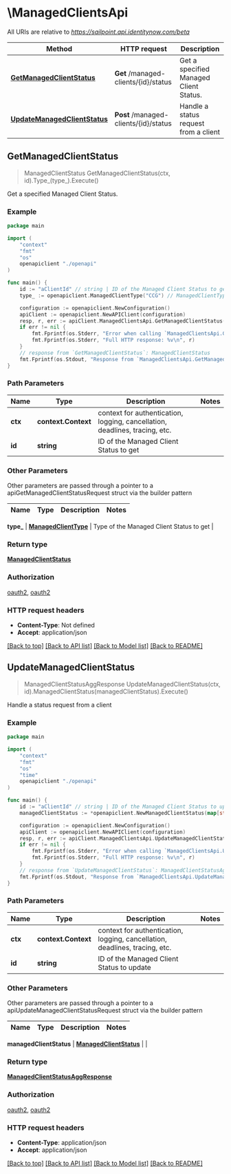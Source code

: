 # \ManagedClientsApi

All URIs are relative to *https://sailpoint.api.identitynow.com/beta*

Method | HTTP request | Description
------------- | ------------- | -------------
[**GetManagedClientStatus**](ManagedClientsApi.md#GetManagedClientStatus) | **Get** /managed-clients/{id}/status | Get a specified Managed Client Status.
[**UpdateManagedClientStatus**](ManagedClientsApi.md#UpdateManagedClientStatus) | **Post** /managed-clients/{id}/status | Handle a status request from a client



## GetManagedClientStatus

> ManagedClientStatus GetManagedClientStatus(ctx, id).Type_(type_).Execute()

Get a specified Managed Client Status.



### Example

```go
package main

import (
    "context"
    "fmt"
    "os"
    openapiclient "./openapi"
)

func main() {
    id := "aClientId" // string | ID of the Managed Client Status to get
    type_ := openapiclient.ManagedClientType("CCG") // ManagedClientType | Type of the Managed Client Status to get

    configuration := openapiclient.NewConfiguration()
    apiClient := openapiclient.NewAPIClient(configuration)
    resp, r, err := apiClient.ManagedClientsApi.GetManagedClientStatus(context.Background(), id).Type_(type_).Execute()
    if err != nil {
        fmt.Fprintf(os.Stderr, "Error when calling `ManagedClientsApi.GetManagedClientStatus``: %v\n", err)
        fmt.Fprintf(os.Stderr, "Full HTTP response: %v\n", r)
    }
    // response from `GetManagedClientStatus`: ManagedClientStatus
    fmt.Fprintf(os.Stdout, "Response from `ManagedClientsApi.GetManagedClientStatus`: %v\n", resp)
}
```

### Path Parameters


Name | Type | Description  | Notes
------------- | ------------- | ------------- | -------------
**ctx** | **context.Context** | context for authentication, logging, cancellation, deadlines, tracing, etc.
**id** | **string** | ID of the Managed Client Status to get | 

### Other Parameters

Other parameters are passed through a pointer to a apiGetManagedClientStatusRequest struct via the builder pattern


Name | Type | Description  | Notes
------------- | ------------- | ------------- | -------------

 **type_** | [**ManagedClientType**](ManagedClientType.md) | Type of the Managed Client Status to get | 

### Return type

[**ManagedClientStatus**](ManagedClientStatus.md)

### Authorization

[oauth2](../README.md#oauth2), [oauth2](../README.md#oauth2)

### HTTP request headers

- **Content-Type**: Not defined
- **Accept**: application/json

[[Back to top]](#) [[Back to API list]](../README.md#documentation-for-api-endpoints)
[[Back to Model list]](../README.md#documentation-for-models)
[[Back to README]](../README.md)


## UpdateManagedClientStatus

> ManagedClientStatusAggResponse UpdateManagedClientStatus(ctx, id).ManagedClientStatus(managedClientStatus).Execute()

Handle a status request from a client



### Example

```go
package main

import (
    "context"
    "fmt"
    "os"
    "time"
    openapiclient "./openapi"
)

func main() {
    id := "aClientId" // string | ID of the Managed Client Status to update
    managedClientStatus := *openapiclient.NewManagedClientStatus(map[string]interface{}({alertKey=, id=5678, clusterId=1234, ccg_etag=ccg_etag123xyz456, ccg_pin=NONE, cookbook_etag=20210420125956-20210511144538, hostname=megapod-useast1-secret-hostname.sailpoint.com, internal_ip=127.0.0.1, lastSeen=1620843964604, sinceSeen=14708, sinceSeenMillis=14708, localDev=false, stacktrace=, state=null, status=NORMAL, uuid=null, product=idn, va_version=null, platform_version=2, os_version=2345.3.1, os_type=flatcar, hypervisor=unknown}), openapiclient.ManagedClientStatusEnum("NORMAL"), "TODO", time.Now()) // ManagedClientStatus | 

    configuration := openapiclient.NewConfiguration()
    apiClient := openapiclient.NewAPIClient(configuration)
    resp, r, err := apiClient.ManagedClientsApi.UpdateManagedClientStatus(context.Background(), id).ManagedClientStatus(managedClientStatus).Execute()
    if err != nil {
        fmt.Fprintf(os.Stderr, "Error when calling `ManagedClientsApi.UpdateManagedClientStatus``: %v\n", err)
        fmt.Fprintf(os.Stderr, "Full HTTP response: %v\n", r)
    }
    // response from `UpdateManagedClientStatus`: ManagedClientStatusAggResponse
    fmt.Fprintf(os.Stdout, "Response from `ManagedClientsApi.UpdateManagedClientStatus`: %v\n", resp)
}
```

### Path Parameters


Name | Type | Description  | Notes
------------- | ------------- | ------------- | -------------
**ctx** | **context.Context** | context for authentication, logging, cancellation, deadlines, tracing, etc.
**id** | **string** | ID of the Managed Client Status to update | 

### Other Parameters

Other parameters are passed through a pointer to a apiUpdateManagedClientStatusRequest struct via the builder pattern


Name | Type | Description  | Notes
------------- | ------------- | ------------- | -------------

 **managedClientStatus** | [**ManagedClientStatus**](ManagedClientStatus.md) |  | 

### Return type

[**ManagedClientStatusAggResponse**](ManagedClientStatusAggResponse.md)

### Authorization

[oauth2](../README.md#oauth2), [oauth2](../README.md#oauth2)

### HTTP request headers

- **Content-Type**: application/json
- **Accept**: application/json

[[Back to top]](#) [[Back to API list]](../README.md#documentation-for-api-endpoints)
[[Back to Model list]](../README.md#documentation-for-models)
[[Back to README]](../README.md)

